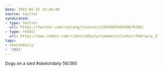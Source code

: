 ```yaml
---
date: 2021-02-25 15:28:48
source: twitter
syndicated:
- type: twitter
  url: https://twitter.com/roytang/statuses/1364960546588676106/
- type: reddit
  url: https://www.reddit.com/r/SketchDaily/comments/ls36ar/february_25th_sled_dogs/gopqg2d/
tags:
- sketchdaily
- '2021'
---
```


Dogs on a sled #sketchdaily 56/365